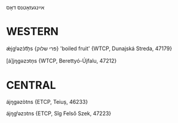 אײַנגעזאָטנס
דאָס

WESTERN
========

ǽjgʲəzɔ̀t͡n̩s {פּרי שלוק} 'boiled fruit' {WTCP, Dunajská Streda, 47179}

[á]jŋgəzɔtn̩s {WTCP, Berettyó-Újfalu, 47212}

CENTRAL
========

ájŋgəzòtns {ETCP, Teiuș, 46233}

ájŋgʲəzɔtns {ETCP, Sîg Felső Szek, 47223}
